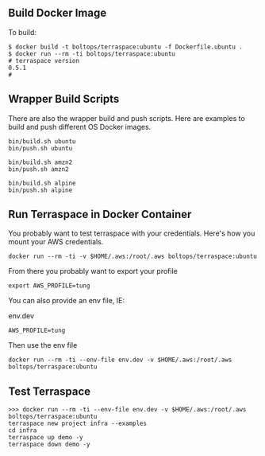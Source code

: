 ## Build Docker Image

To build:

    $ docker build -t boltops/terraspace:ubuntu -f Dockerfile.ubuntu .
    $ docker run --rm -ti boltops/terraspace:ubuntu
    # terraspace version
    0.5.1
    #

## Wrapper Build Scripts

There are also the wrapper build and push scripts. Here are examples to build and push different OS Docker images.

    bin/build.sh ubuntu
    bin/push.sh ubuntu

    bin/build.sh amzn2
    bin/push.sh amzn2

    bin/build.sh alpine
    bin/push.sh alpine

## Run Terraspace in Docker Container

You probably want to test terraspace with your credentials. Here's how you mount your AWS credentials.

    docker run --rm -ti -v $HOME/.aws:/root/.aws boltops/terraspace:ubuntu

From there you probably want to export your profile

    export AWS_PROFILE=tung

You can also provide an env file, IE:

env.dev

    AWS_PROFILE=tung

Then use the env file

    docker run --rm -ti --env-file env.dev -v $HOME/.aws:/root/.aws boltops/terraspace:ubuntu

## Test Terraspace

    >>> docker run --rm -ti --env-file env.dev -v $HOME/.aws:/root/.aws boltops/terraspace:ubuntu
    terraspace new project infra --examples
    cd infra
    terraspace up demo -y
    terraspace down demo -y

